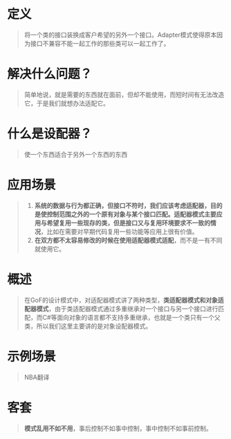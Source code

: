 ﻿# 定义
>将一个类的接口装换成客户希望的另外一个接口。Adapter模式使得原本因为接口不兼容不能一起工作的那些类可以一起工作了。
# 解决什么问题？
>简单地说，就是需要的东西就在面前，但却不能使用，而短时间有无法改造它，于是我们就想办法适配它。
# 什么是设配器？
>使一个东西适合于另外一个东西的东西
# 应用场景
>1. **系统的数据与行为都正确，但接口不符时，我们应该考虑适配器，目的是使控制范围之外的一个原有对象与某个接口匹配。适配器模式主要应用与希望复用一些现存的类，但是接口又与复用环境要求不一致的情况**，比如在需要对早期代码复用一些功能等应用上很有价值。
>2. **在双方都不太容易修改的时候在使用适配器模式适配**，而不是一有不同就使用它。
# 概述
>在GoF的设计模式中，对适配器模式讲了两种类型，**类适配器模式和对象适配器模式**，由于类适配器模式通过多重继承对一个接口与另一个接口进行匹配，而C#等面向对象的语言都不支持多重继承，也就是一个类只有一个父类，所以我们这里主要讲的是对象设配器模式。
# 示例场景
>NBA翻译
# 客套
>**模式乱用不如不用**，事后控制不如事中控制，事中控制不如事前控制。